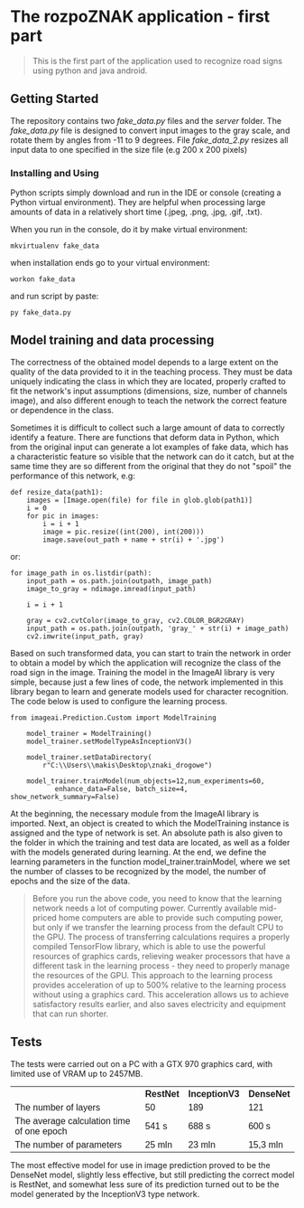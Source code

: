 # The rozpoZNAK application - first part

> This is the first part of the application used to recognize road signs using python and java android. 

## Getting Started

 The repository contains two _fake_data.py_ files and the _server_ folder. The _fake_data.py_ file is designed to convert input images to the gray scale, and rotate them by angles from -11 to 9 degrees. File _fake_data_2.py_ resizes all input data to one specified in the size file (e.g 200 x 200 pixels)

### Installing and Using

Python scripts simply download and run in the IDE or console (creating a Python virtual environment). They are helpful when processing large amounts of data in a relatively short time (.jpeg, .png, .jpg, .gif, .txt).

When you run in the console, do it by make virtual environment: 
```
mkvirtualenv fake_data
```
when installation ends go to your virtual environment:
```
workon fake_data
```
and run script by paste: 
```
py fake_data.py
```

## Model training and data processing

The correctness of the obtained model depends to a large extent on the quality of the data provided to it in the teaching process. They must be data uniquely indicating the class in which they are located, properly crafted to fit the network's input assumptions (dimensions, size, number of channels image), and also different enough to teach the network the correct feature or dependence in the class.

Sometimes it is difficult to collect such a large amount of data to correctly identify a feature. There are functions that deform data in Python, which from the original input can generate a lot examples of fake data, which has a characteristic feature so visible that the network can do it catch, but at the same time they are so different from the original that they do not "spoil" the performance of this network, e.g:

```
def resize_data(path1):
    images = [Image.open(file) for file in glob.glob(path1)]
    i = 0
    for pic in images:
        i = i + 1
        image = pic.resize((int(200), int(200)))
        image.save(out_path + name + str(i) + '.jpg')

```

or:

```
for image_path in os.listdir(path):
    input_path = os.path.join(outpath, image_path)
    image_to_gray = ndimage.imread(input_path)

    i = i + 1

    gray = cv2.cvtColor(image_to_gray, cv2.COLOR_BGR2GRAY)
    input_path = os.path.join(outpath, 'gray_' + str(i) + image_path)
    cv2.imwrite(input_path, gray)

```
Based on such transformed data, you can start to train the network in order to obtain a model by which the application will recognize the class of the road sign in the image. Training the model in the ImageAI library is very simple, because just a few lines of code, the network implemented in this library began to learn and generate models used for character recognition. The code below is used to configure the learning process.

```
from imageai.Prediction.Custom import ModelTraining
    
    model_trainer = ModelTraining()
    model_trainer.setModelTypeAsInceptionV3()
    
    model_trainer.setDataDirectory(
        r"C:\\Users\\makis\Desktop\znaki_drogowe")

    model_trainer.trainModel(num_objects=12,num_experiments=60,
           enhance_data=False, batch_size=4, show_network_summary=False)

```
At the beginning, the necessary module from the ImageAI library is imported. Next, an object is created to which the ModelTraining instance is assigned and the type of network is set. An absolute path is also given to the folder in which the training and test data are located, as well as a folder with the models generated during learning.
At the end, we define the learning parameters in the function model_trainer.trainModel, where we set the number of classes to be recognized by the model, the number of epochs and the size of the data.

> Before you run the above code, you need to know that the learning network needs a lot of computing power. Currently available mid-priced home computers are able to provide such computing power, but only if we transfer the learning process from the default CPU to the GPU. The process of transferring calculations requires a properly compiled TensorFlow library, which is able to use the powerful resources of graphics cards, relieving weaker processors that have a different task in the learning process - they need to properly manage the resources of the GPU. This approach to the learning process provides acceleration of up to 500% relative to the learning process without using a graphics card. This acceleration allows us to achieve satisfactory results earlier, and also saves electricity and equipment that can run shorter.


## Tests


The tests were carried out on a PC with a GTX 970 graphics card, with limited use of VRAM up to 2457MB.

<table style="font-family: arial, sans-serif; border-collapse: collapse; margin: 0 auto; width:100%">
  <tr>
  	<th> </th>
    <th>RestNet</th>
    <th>InceptionV3</th>
    <th>DenseNet</th>
  </tr>
  <tr>
    <td>The number of layers</td>
    <td>50</td>
    <td>189</td>
    <td>121</td>
  </tr>
  <tr>
    <td>The average calculation time of one epoch</td>
    <td>541 s</td>
    <td>688 s</td>
    <td>600 s</td>
  </tr>
  <tr>
    <td>The number of parameters</td>
    <td>25 mln</td>
    <td>23 mln</td>
    <td>15,3 mln</td>
  </tr>
  <tr>
  
  </tr>
</table>


The most effective model for use in image prediction proved to be the DenseNet model, slightly less effective, but still predicting the correct model is RestNet, and somewhat less sure of its prediction turned out to be the model generated by the InceptionV3 type network.
